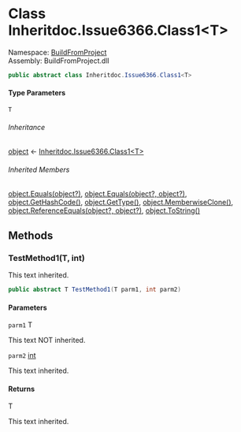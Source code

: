 ﻿# Class Inheritdoc.Issue6366.Class1<T\>

Namespace: [BuildFromProject](BuildFromProject.md)  
Assembly: BuildFromProject.dll

```csharp
public abstract class Inheritdoc.Issue6366.Class1<T>
```

#### Type Parameters

`T` 

###### Inheritance

[object](https://learn.microsoft.com/dotnet/api/system.object) ← 
[Inheritdoc.Issue6366.Class1<T\>](BuildFromProject.Inheritdoc.Issue6366.Class1\-1.md)

###### Inherited Members

[object.Equals\(object?\)](https://learn.microsoft.com/dotnet/api/system.object.equals\#system\-object\-equals\(system\-object\)), 
[object.Equals\(object?, object?\)](https://learn.microsoft.com/dotnet/api/system.object.equals\#system\-object\-equals\(system\-object\-system\-object\)), 
[object.GetHashCode\(\)](https://learn.microsoft.com/dotnet/api/system.object.gethashcode), 
[object.GetType\(\)](https://learn.microsoft.com/dotnet/api/system.object.gettype), 
[object.MemberwiseClone\(\)](https://learn.microsoft.com/dotnet/api/system.object.memberwiseclone), 
[object.ReferenceEquals\(object?, object?\)](https://learn.microsoft.com/dotnet/api/system.object.referenceequals), 
[object.ToString\(\)](https://learn.microsoft.com/dotnet/api/system.object.tostring)

## Methods

### <a id="BuildFromProject_Inheritdoc_Issue6366_Class1_1_TestMethod1__0_System_Int32_"></a>TestMethod1\(T, int\)

This text inherited.

```csharp
public abstract T TestMethod1(T parm1, int parm2)
```

#### Parameters

`parm1` T

This text NOT inherited.

`parm2` [int](https://learn.microsoft.com/dotnet/api/system.int32)

This text inherited.

#### Returns

T

This text inherited.

